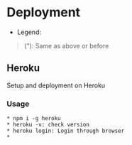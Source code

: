 # Deployment
* Legend:
>("): Same as above or before

## Heroku
Setup and deployment on Heroku
### Usage
	* npm i -g heroku
	* heroku -v: check version
	* heroku login: Login through browser
	*
